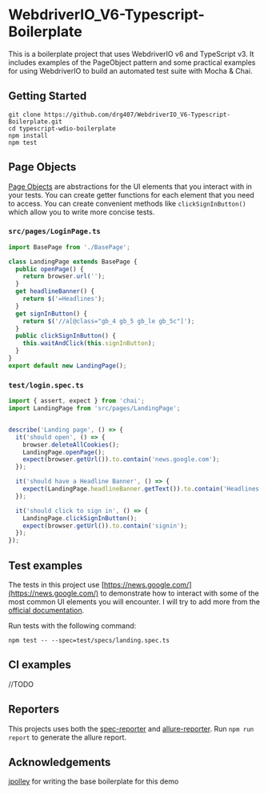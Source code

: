 # WebdriverIO_V6-Typescript-Boilerplate

This is a boilerplate project that uses WebdriverIO v6 and TypeScript v3. It includes examples of the PageObject pattern and some practical examples for using WebdriverIO to build an automated test suite with Mocha & Chai.

## Getting Started

```code
git clone https://github.com/drg407/WebdriverIO_V6-Typescript-Boilerplate.git
cd typescript-wdio-boilerplate
npm install
npm test
```

## Page Objects

[Page Objects](https://martinfowler.com/bliki/PageObject.html) are abstractions for the UI elements that you interact with in your tests. You can create getter functions for each element that you need to access. You can create convenient methods like `clickSignInButton()` which allow you to write more concise tests.

### `src/pages/LoginPage.ts`

```typescript
import BasePage from './BasePage';

class LandingPage extends BasePage {
  public openPage() {
    return browser.url('');
  }
  get headlineBanner() {
    return $('=Headlines');
  }
  get signInButton() {
    return $('//a[@class="gb_4 gb_5 gb_le gb_5c"]');
  }
  public clickSignInButton() {
    this.waitAndClick(this.signInButton);
  }
}
export default new LandingPage();
```

### `test/login.spec.ts`

```typescript
import { assert, expect } from 'chai';
import LandingPage from 'src/pages/LandingPage';


describe('Landing page', () => {
  it('should open', () => {
    browser.deleteAllCookies();
    LandingPage.openPage();
    expect(browser.getUrl()).to.contain('news.google.com');
  });

  it('should have a Headline Banner', () => {
    expect(LandingPage.headlineBanner.getText()).to.contain('Headlines');
  });

  it('should click to sign in', () => {
    LandingPage.clickSignInButton();
    expect(browser.getUrl()).to.contain('signin');
  });
});
```

## Test examples

The tests in this project use [https://news.google.com/](https://news.google.com/) to demonstrate how to interact with some of the most common UI elements you will encounter. I will try to add more from the [official documentation](https://webdriver.io/docs/api.html).

Run tests with the following command:

```code
npm test -- --spec=test/specs/landing.spec.ts
```

## CI examples

//TODO

## Reporters

This projects uses both the [spec-reporter](https://webdriver.io/docs/spec-reporter.html) and [allure-reporter](https://webdriver.io/docs/allure-reporter.html).  Run `npm run report` to generate the allure report.

## Acknowledgements

[jpolley](https://github.com/jpolley/WebdriverIO_v5_TypeScript) for writing the base boilerplate for this demo
